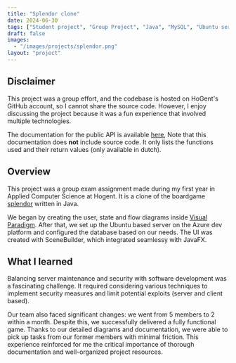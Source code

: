 ```yaml
---
title: "Splendor clone"
date: 2024-06-30
tags: ["Student project", "Group Project", "Java", "MySQL", "Ubuntu server"]
draft: false
images:
  - "/images/projects/splendor.png"
layout: "project"
---
```


## Disclaimer

This project was a group effort, and the codebase is hosted on HoGent's GitHub account, so I cannot share the source code. However, I enjoy discussing the project because it was a fun experience that involved multiple technologies.

The documentation for the public API is available  [here](https://jellerubbens.com/doc/splendor/index.html), Note that this documentation does **not** include source code. It only lists the functions used and their return values (only available in dutch).

## Overview

This project was a group exam assignment made during my first year in Applied Computer Science at Hogent. It is a clone of the boardgame [splendor](https://boardgamegeek.com/boardgame/148228/splendor) written in Java.

We began by creating the user, state and flow diagrams inside [Visual Paradigm](https://www.visual-paradigm.com/). After that, we set up the Ubuntu based server on the Azure dev platform and configured the database based on our needs. The UI was created with SceneBuilder, which integrated seamlessy with JavaFX.

## What I learned

Balancing server maintenance and security with software development was a fascinating challenge. It required considering various techniques to implement security measures and limit potential exploits (server and client based).

Our team also faced significant changes: we went from 5 members to 2 within a month. Despite this, we successfully delivered a fully functional game. Thanks to our detailed diagrams and documentation, we were able to pick up tasks from our former members with minimal friction. This experience reinforced for me the critical importance of thorough documentation and well-organized project resources.
